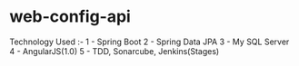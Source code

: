 # web-config-api

Technology Used :-
1 - Spring Boot
2 - Spring Data JPA
3 - My SQL Server
4 - AngularJS(1.0)
5 - TDD, Sonarcube, Jenkins(Stages)